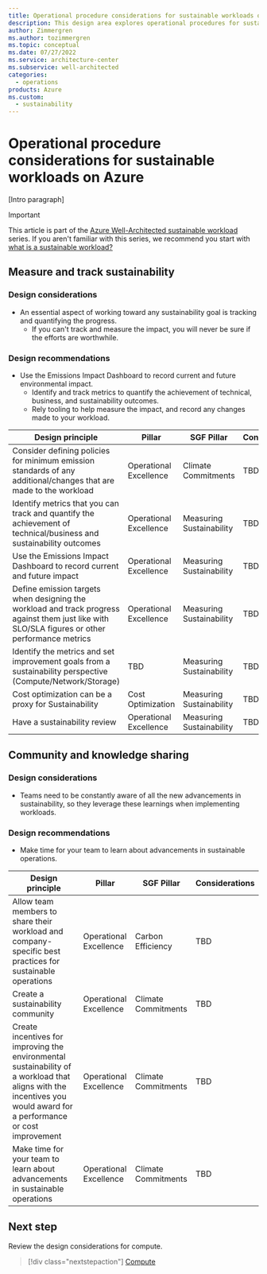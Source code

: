 ```yaml
---
title: Operational procedure considerations for sustainable workloads on Azure
description: This design area explores operational procedures for sustainable workloads on Azure.
author: Zimmergren
ms.author: tozimmergren
ms.topic: conceptual
ms.date: 07/27/2022
ms.service: architecture-center
ms.subservice: well-architected
categories: 
  - operations
products: Azure
ms.custom:
  - sustainability
---
```


# Operational procedure considerations for sustainable workloads on Azure

[Intro paragraph]

> [!IMPORTANT]
> This article is part of the [Azure Well-Architected sustainable workload](index.yml) series. If you aren't familiar with this series, we recommend you start with [what is a sustainable workload?](sustainability-get-started.md#what-is-a-sustainable-workload)

## Measure and track sustainability

### Design considerations

- An essential aspect of working toward any sustainability goal is tracking and quantifying the progress.
  - If you can't track and measure the impact, you will never be sure if the efforts are worthwhile.

### Design recommendations

- Use the Emissions Impact Dashboard to record current and future environmental impact.
  - Identify and track metrics to quantify the achievement of technical, business, and sustainability outcomes.
  - Rely tooling to help measure the impact, and record any changes made to your workload.

|Design principle|Pillar|SGF Pillar|Considerations|
|---|---|---|---|
|Consider defining policies for minimum emission standards of any additional/changes that are made to the workload|Operational Excellence|Climate Commitments|TBD.|
|Identify metrics that you can track and quantify the achievement of technical/business and sustainability outcomes|Operational Excellence|Measuring Sustainability|TBD|
|Use the Emissions Impact Dashboard to record current and future impact|Operational Excellence|Measuring Sustainability|TBD|
|Define emission targets when designing the workload and track progress against them just like with SLO/SLA figures or other performance metrics|Operational Excellence|Measuring Sustainability|TBD|
|Identify the metrics and set improvement goals from a sustainability perspective (Compute/Network/Storage)|TBD|Measuring Sustainability|TBD|
|Cost optimization can be a proxy for Sustainability|Cost Optimization|Measuring Sustainability|TBD|
|Have a sustainability review|Operational Excellence|Measuring Sustainability|TBD|

## Community and knowledge sharing

### Design considerations

- Teams need to be constantly aware of all the new advancements in sustainability, so they leverage these learnings when implementing workloads.

### Design recommendations

- Make time for your team to learn about advancements in sustainable operations.

|Design principle|Pillar|SGF Pillar|Considerations|
|---|---|---|---|
|Allow team members to share their workload and company-specific best practices for sustainable operations|Operational Excellence|Carbon Efficiency|TBD|
|Create a sustainability community|Operational Excellence|Climate Commitments|TBD|
|Create incentives for improving the environmental sustainability of a workload that aligns with the incentives you would award for a performance or cost improvement|Operational Excellence|Climate Commitments|TBD|
|Make time for your team to learn about advancements in sustainable operations|Operational Excellence|Climate Commitments|TBD|

## Next step

Review the design considerations for compute.

> [!div class="nextstepaction"]
> [Compute](sustainability-compute.md)